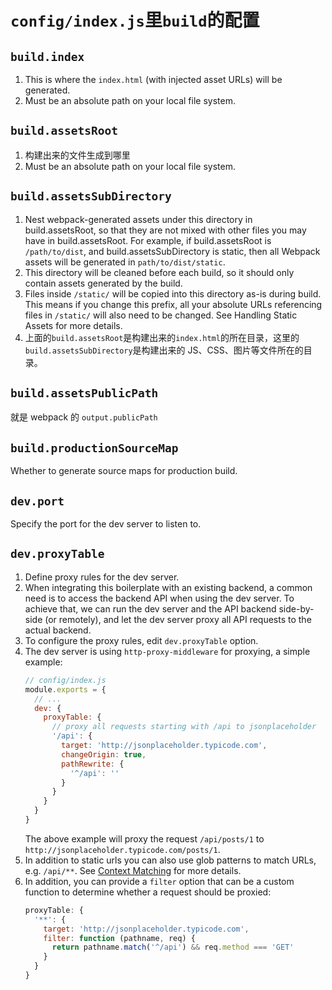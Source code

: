 # `config/index.js`里`build`的配置


## `build.index`
1. This is where the `index.html` (with injected asset URLs) will be generated.
2. Must be an absolute path on your local file system.


## `build.assetsRoot`
1. 构建出来的文件生成到哪里
2. Must be an absolute path on your local file system.

## `build.assetsSubDirectory`
1. Nest webpack-generated assets under this directory in build.assetsRoot, so that they are not mixed with other files you may have in build.assetsRoot. For example, if build.assetsRoot is `/path/to/dist`, and build.assetsSubDirectory is static, then all Webpack assets will be generated in `path/to/dist/static`.
2. This directory will be cleaned before each build, so it should only contain assets generated by the build.
3. Files inside `/static/` will be copied into this directory as-is during build. This means if you change this prefix, all your absolute URLs referencing files in `/static/` will also need to be changed. See Handling Static Assets for more details.
4. 上面的`build.assetsRoot`是构建出来的`index.html`的所在目录，这里的`build.assetsSubDirectory`是构建出来的 JS、CSS、图片等文件所在的目录。

## `build.assetsPublicPath`
就是 webpack 的 `output.publicPath`

## `build.productionSourceMap`
Whether to generate source maps for production build.

## `dev.port`
Specify the port for the dev server to listen to.

## `dev.proxyTable`
1. Define proxy rules for the dev server.
2. When integrating this boilerplate with an existing backend, a common need is to access the backend API when using the dev server. To achieve that, we can run the dev server and the API backend side-by-side (or remotely), and let the dev server proxy all API requests to the actual backend.
3. To configure the proxy rules, edit `dev.proxyTable` option.
4. The dev server is using `http-proxy-middleware` for proxying, a simple example:
    ```js
    // config/index.js
    module.exports = {
      // ...
      dev: {
        proxyTable: {
          // proxy all requests starting with /api to jsonplaceholder
          '/api': {
            target: 'http://jsonplaceholder.typicode.com',
            changeOrigin: true,
            pathRewrite: {
              '^/api': ''
            }
          }
        }
      }
    }
    ```
    The above example will proxy the request `/api/posts/1` to `http://jsonplaceholder.typicode.com/posts/1`.
5. In addition to static urls you can also use glob patterns to match URLs, e.g. `/api/**`. See [Context Matching](https://github.com/chimurai/http-proxy-middleware#context-matching) for more details.
6. In addition, you can provide a `filter` option that can be a custom function to determine whether a request should be proxied:
    ```js
    proxyTable: {
      '**': {
        target: 'http://jsonplaceholder.typicode.com',
        filter: function (pathname, req) {
          return pathname.match('^/api') && req.method === 'GET'
        }
      }
    }
    ```
